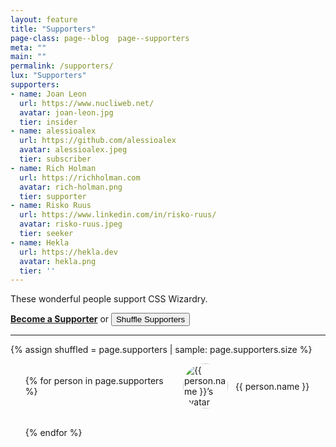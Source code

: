 ```yaml
---
layout: feature
title: "Supporters"
page-class: page--blog  page--supporters
meta: ""
main: ""
permalink: /supporters/
lux: "Supporters"
supporters:
- name: Joan Leon
  url: https://www.nucliweb.net/
  avatar: joan-leon.jpg
  tier: insider
- name: alessioalex
  url: https://github.com/alessioalex
  avatar: alessioalex.jpeg
  tier: subscriber
- name: Rich Holman
  url: https://richholman.com
  avatar: rich-holman.png
  tier: supporter
- name: Risko Ruus
  url: https://www.linkedin.com/in/risko-ruus/
  avatar: risko-ruus.jpeg
  tier: seeker
- name: Hekla
  url: https://hekla.dev
  avatar: hekla.png
  tier: ''
---
```


<style>

  .c-list-supporters {
    list-style: none;
    margin-left: 0;
    display: grid;
    grid-template-columns: repeat(auto-fill, minmax(180px, 1fr));
    gap: 1.5rem;
    align-items: center;
  }

    .c-list-supporters__item {
      display: flex;
      align-items: center;
      width: 100%;
      position: relative;
    }

      .c-list-supporters__item::before {
          content: var(--tier);
          position: absolute;
          top:  0;
          left: 0;
          transform: translate(-25%, -25%);
          font-size: 1.5rem;
          line-height: 1;
          width: 1em;
          background-color: #f9f9f9;
          border-radius: 100%;
      }

      .c-list-supporters__link {
        text-decoration: none;
        display: flex;
        align-items: center;
        width: 100%;
        gap: 0.75rem;
      }

        .c-list-supporters__avatar {
          border-radius: 50%;
          flex-shrink: 0;
          width:  4.5rem;
          height: 4.5rem;
          object-fit: cover;
        }

  </style>

These wonderful people support CSS Wizardry.

<a href="https://csswizardry.gumroad.com/l/subscribe" class="btn  btn--positive"><b>Become a Supporter</b></a>
or
<button class="btn  btn--small" id="jsRandomiseSupporters">Shuffle<span class="hide"> Supporters</span></button>

- - -

{% assign shuffled = page.supporters | sample: page.supporters.size %}
<ul id="jsSupportersList" class="c-list-supporters">

  {% for person in page.supporters %}
    <li class="c-list-supporters__item" style="
      {% case person.tier %}
        {% when 'supporter' %}
          --tier: '☕️';
        {% when 'subscriber' %}
          --tier: '🧑‍💻';
        {% when 'insider' %}
          --tier: '🗝️';
        {% when 'seeker' %}
          --tier: '🔮';
        {% when 'partner' %}
          --tier: '🤝';
        {% else %}
      {% endcase %}
    ">
      <a href="{{ person.url }}" class="c-list-supporters__link">
        <img
          src="/img/content/subscribers/{{ person.avatar }}"
          alt="{{ person.name }}’s avatar"
          width="48"
          height="48"
          class="c-list-supporters__avatar"
        >
        {{ person.name }}
      </a>
    </li>
  {% endfor %}

</ul>

<script>
(() => {

  function randomiseSupporters() {
    const list = document.getElementById('jsSupportersList');
    const items = Array.from(list.children);

    for (let i = items.length - 1; i > 0; i--) {
      const j = Math.floor(Math.random() * (i + 1));
      [items[i], items[j]] = [items[j], items[i]];
    }

    items.forEach(item => list.appendChild(item));
  }

  randomiseSupporters();
  document.getElementById('jsRandomiseSupporters')
    .addEventListener('click', randomiseSupporters);

})();
</script>
